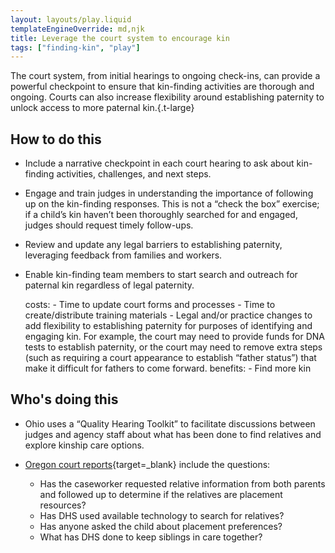 ```yaml
---
layout: layouts/play.liquid
templateEngineOverride: md,njk
title: Leverage the court system to encourage kin
tags: ["finding-kin", "play"]
---
```


The court system, from initial hearings to ongoing check-ins, can provide a powerful checkpoint to ensure that kin-finding activities are thorough and ongoing. Courts can also increase flexibility around establishing paternity to unlock access to more paternal kin.{.t-large}

## How to do this

* Include a narrative checkpoint in each court hearing to ask about kin-finding activities, challenges, and next steps.

* Engage and train judges in understanding the importance of following up on the kin-finding responses. This is not a “check the box” exercise; if a child’s kin haven’t been thoroughly searched for and engaged, judges should request timely follow-ups.

* Review and update any legal barriers to establishing paternity, leveraging feedback from families and workers.

* Enable kin-finding team members to start search and outreach for paternal kin regardless of legal paternity.

    costs:
      - Time to update court forms and processes
      - Time to create/distribute training materials
      - Legal and/or practice changes to add flexibility to establishing paternity for purposes of identifying and engaging kin. For example, the court may need to provide funds for DNA tests to establish paternity, or the court may need to remove extra steps (such as requiring a court appearance to establish “father status”) that make it difficult for fathers to come forward.
    benefits:
      - Find more kin

## Who's doing this

* Ohio uses a “Quality Hearing Toolkit” to facilitate discussions between judges and agency staff about what has been done to find relatives and explore kinship care options.

* [Oregon court reports](https://www.courts.oregon.gov/programs/jcip/Documents/Hearings-Shelter.pdf){target=_blank} include the questions:
  * Has the caseworker requested relative information from both parents and followed up to determine if the relatives are placement resources?
  * Has DHS used available technology to search for relatives?
  * Has anyone asked the child about placement preferences?
  * What has DHS done to keep siblings in care together?
 
